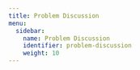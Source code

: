 ```yaml
---
title: Problem Discussion
menu:
  sidebar:
    name: Problem Discussion
    identifier: problem-discussion
    weight: 10
---
```

